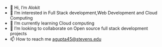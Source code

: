 - 👋 Hi, I’m Alokit
- 👀 I’m interested in Full Stack development,Web Development and Cloud Computing
- 🌱 I’m currently learning Cloud computing
- 💞️ I’m looking to collaborate on Open source full stack development projects
- 📫 How to reach me  agupta45@stevens.edu

<!---
alokit25/alokit25 is a ✨ special ✨ repository because its `README.md` (this file) appears on your GitHub profile.
You can click the Preview link to take a look at your changes.
--->
